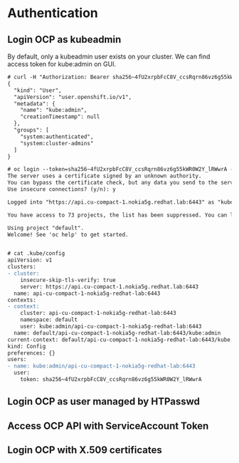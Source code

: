 # Authentication

## Login OCP as kubeadmin
By default, only a kubeadmin user exists on your cluster. We can find access token for kube:admin on GUI.
```diff
# curl -H "Authorization: Bearer sha256~4fU2xrpbFcC8V_ccsRqrn86vz6g55kWR0W2Y_lRWwrA" "https://api.cu-compact-1.nokia5g.redhat.lab:6443/apis/user.openshift.io/v1/users/~" -k
{
  "kind": "User",
  "apiVersion": "user.openshift.io/v1",
  "metadata": {
    "name": "kube:admin",
    "creationTimestamp": null
  },
  "groups": [
    "system:authenticated",
    "system:cluster-admins"
  ]
}

# oc login --token=sha256~4fU2xrpbFcC8V_ccsRqrn86vz6g55kWR0W2Y_lRWwrA --server=https://api.cu-compact-1.nokia5g.redhat.lab:6443
The server uses a certificate signed by an unknown authority.
You can bypass the certificate check, but any data you send to the server could be intercepted by others.
Use insecure connections? (y/n): y

Logged into "https://api.cu-compact-1.nokia5g.redhat.lab:6443" as "kube:admin" using the token provided.

You have access to 73 projects, the list has been suppressed. You can list all projects with 'oc projects'

Using project "default".
Welcome! See 'oc help' to get started.


# cat .kube/config 
apiVersion: v1
clusters:
- cluster:
    insecure-skip-tls-verify: true
    server: https://api.cu-compact-1.nokia5g.redhat.lab:6443
  name: api-cu-compact-1-nokia5g-redhat-lab:6443
contexts:
- context:
    cluster: api-cu-compact-1-nokia5g-redhat-lab:6443
    namespace: default
    user: kube:admin/api-cu-compact-1-nokia5g-redhat-lab:6443
  name: default/api-cu-compact-1-nokia5g-redhat-lab:6443/kube:admin
current-context: default/api-cu-compact-1-nokia5g-redhat-lab:6443/kube:admin
kind: Config
preferences: {}
users:
- name: kube:admin/api-cu-compact-1-nokia5g-redhat-lab:6443
  user:
    token: sha256~4fU2xrpbFcC8V_ccsRqrn86vz6g55kWR0W2Y_lRWwrA

```


## Login OCP as user managed by HTPasswd


## Access OCP API with ServiceAccount Token


## Login OCP with X.509 certificates


## 
